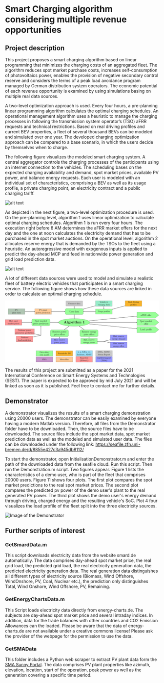 # Smart Charging algorithm considering multiple revenue opportunities

## Project description 

This project proposes a smart charging algorithm based on linear programming that minimizes the charging costs of an aggregated fleet. The algorithm reduces spot market purchase costs, increases self-consumption of photovoltaics power, enables the provision of negative secondary control reserve and considers the terms of a peak load avoidance program managed by German distribution system operators. The economic potential of each revenue opportunity is examined by using simulations basing on multiple real data sources.

A two-level optimization approach is used. Every four hours, a pre-planning linear programming algorithm calculates the optimal charging schedules. An operational management algorithm uses a heuristic to manage the charging processes in following the transmission system operator’s (TSO) aFRR requests and technical restrictions. Based on real driving profiles and current BEV properties, a fleet of several thousand BEVs can be modeled and simulated over one year. The developed charging optimization approach can be compared to a base scenario, in which the users decide by themselves when to charge. 

The following figure visualizes the modeled smart charging system. A central aggregator controls the charging processes of the participants using an internet connection to the vehicles. The scheduling bases on the expected charging availability and demand, spot market prices, available PV power, and balance energy requests. Each user is modeled with an individual set of characteristics, comprising a BEV as well as its usage profile, a private charging point, an electricity contract and a public charging tariff.

<img src="https://github.com/nicopieper/SmartCharging/blob/master/ReadmeImages/3Systemaufbau.svg?raw=true" alt="alt text" height="300">

As depicted in the next figure, a two-level optimization procedure is used. On the pre-planning level, algorithm 1 uses linear optimization to calculate optimal charging schedules. Algorithm 1 is run every four hours. The execution right before 8 AM determines the aFRR market offers for the next day and the one at noon calculates the electricity demand that has to be purchased in the spot market auctions. On the operational level, algorithm 2 allocates reserve energy that is demanded by the TSOs to the fleet using a heuristic. An autoregressive model with exogenous inputs is applied to predict the day-ahead MCP and feed in nationwide power generation and grid load prediction data.

<img src="https://github.com/nicopieper/SmartCharging/blob/master/ReadmeImages/3Optimierungsprozess2.svg?raw=true" alt="alt text" height="300">

A lot of different data sources were used to model and simulate a realistic fleet of battery electric vehicles that participates in a smart charging service. The following figure shows how these data sources are linked in order to calculate an optimal charging schedule.

<img src="https://github.com/nicopieper/SmartCharging/blob/master/ReadmeImages/3DatasetsAlgo1.svg?raw=true" alt="alt text" heigth="300">

The results of this project are submitted as a paper for the 2021 International Conference on Smart Energy Systems and Technologies (SEST). The paper is expected to be approved by mid July 2021 and will be linked as soon as it is published. Feel free to contact me for further details.

## Demonstrator

A demonstrator visualizes the results of a smart charging demonstration using 20000 users. The demonstrator can be easily examined by everyone having a modern Matlab version. Therefore, all files from the Demonstrator folder have to be downloaded. Then, the source files have to be downloaded. The source files include the spot market data, spot market prediction data as well as the modeled and simulated user data. The files can be downloaded under the following link: https://seafile.zfn.uni-bremen.de/d/8855e427c3a945db8112/

To start the demonstrator, open InitialisationDemonstrator.m and enter the path of the downloaded data from the seafile cloud. Run this script. Then run the Demonstration.m script. Two figures appear. Figure 1 lists the characteristics of a demo user, who is part of the fleet that comprises 20000 users. Figure 11 shows four plots. The first plot compares the spot market predictions to the real spot market prices. The second plot compares the predicted pv power of the demo user's plant to the real generated PV power. The third plot shows the demo user's energy demand through driving, charged energy and the resulting vehicle's SoC. Plot 4 four visualizes the load profile of the fleet split into the three electricity sources.

![Image of the Demonstrator](https://github.com/nicopieper/SmartCharging/blob/master/ReadmeImages/Demonstrator.svg?raw=true)

## Further scripts of interest

### GetSmardData.m

This script downloads electricity data from the website smard.de automatically. The data comprises day-ahead spot market price, the real grid load, the predicted grid load, the real electricity generation data, the predicted electricity generation data. The real generation data distinguishes all different types of electricity source (Biomass, Wind Offshore, WindOnshore, PV, Coal, Nuclear etc.), the prediction only distinguishes Total, Wind Onshore, Wind Offshore, PV, Remaining.

### GetEnergyChartsData.m

This Script loads electricity data directly from energy-charts.de. The subjects are day-ahead spot market price and several intraday indices. In addition, data for the trade balances with other countries and CO2 Emission Allowances can the loaded. Please be aware that the data of energy-charts.de are not available under a creative commons license! Please ask the provider of the webpage for the permission to use the data.

### GetSMAData

This folder includes a Python web scraper to extract PV plant data form the [SMA Sunny Portal](https://www.sunnyportal.com/Templates/PublicPagesPlantList.aspx). The data comprises PV plant properties like azimuth, elevation, location, start of the operation, peak power as well as the generation covering a specific time period.
